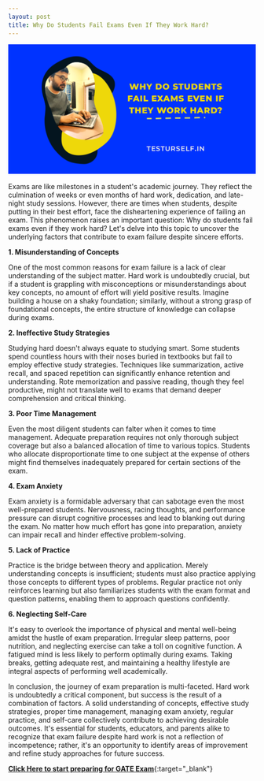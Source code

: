 ```yaml
---
layout: post
title: Why Do Students Fail Exams Even If They Work Hard?
---
```


![image](/assets/images/fail.png)

Exams are like milestones in a student's academic journey. They reflect the culmination of weeks or even months of hard work, dedication, and late-night study sessions. However, there are times when students, despite putting in their best effort, face the disheartening experience of failing an exam. This phenomenon raises an important question: Why do students fail exams even if they work hard? Let's delve into this topic to uncover the underlying factors that contribute to exam failure despite sincere efforts.

**1. Misunderstanding of Concepts**

One of the most common reasons for exam failure is a lack of clear understanding of the subject matter. Hard work is undoubtedly crucial, but if a student is grappling with misconceptions or misunderstandings about key concepts, no amount of effort will yield positive results. Imagine building a house on a shaky foundation; similarly, without a strong grasp of foundational concepts, the entire structure of knowledge can collapse during exams.

**2. Ineffective Study Strategies**

Studying hard doesn't always equate to studying smart. Some students spend countless hours with their noses buried in textbooks but fail to employ effective study strategies. Techniques like summarization, active recall, and spaced repetition can significantly enhance retention and understanding. Rote memorization and passive reading, though they feel productive, might not translate well to exams that demand deeper comprehension and critical thinking.

**3. Poor Time Management**

Even the most diligent students can falter when it comes to time management. Adequate preparation requires not only thorough subject coverage but also a balanced allocation of time to various topics. Students who allocate disproportionate time to one subject at the expense of others might find themselves inadequately prepared for certain sections of the exam.

**4. Exam Anxiety**

Exam anxiety is a formidable adversary that can sabotage even the most well-prepared students. Nervousness, racing thoughts, and performance pressure can disrupt cognitive processes and lead to blanking out during the exam. No matter how much effort has gone into preparation, anxiety can impair recall and hinder effective problem-solving.

**5. Lack of Practice**

Practice is the bridge between theory and application. Merely understanding concepts is insufficient; students must also practice applying those concepts to different types of problems. Regular practice not only reinforces learning but also familiarizes students with the exam format and question patterns, enabling them to approach questions confidently.

**6. Neglecting Self-Care**

It's easy to overlook the importance of physical and mental well-being amidst the hustle of exam preparation. Irregular sleep patterns, poor nutrition, and neglecting exercise can take a toll on cognitive function. A fatigued mind is less likely to perform optimally during exams. Taking breaks, getting adequate rest, and maintaining a healthy lifestyle are integral aspects of performing well academically.

In conclusion, the journey of exam preparation is multi-faceted. Hard work is undoubtedly a critical component, but success is the result of a combination of factors. A solid understanding of concepts, effective study strategies, proper time management, managing exam anxiety, regular practice, and self-care collectively contribute to achieving desirable outcomes. It's essential for students, educators, and parents alike to recognize that exam failure despite hard work is not a reflection of incompetence; rather, it's an opportunity to identify areas of improvement and refine study approaches for future success.

[**Click Here to start preparing for GATE Exam**](https://www.testurself.in){:target="_blank"}


